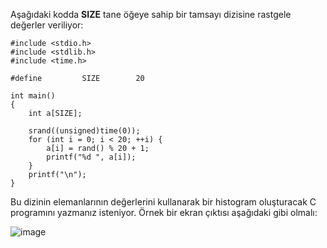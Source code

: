Aşağıdaki kodda __SIZE__ tane öğeye sahip bir tamsayı dizisine rastgele değerler veriliyor:

```
#include <stdio.h>
#include <stdlib.h>
#include <time.h>

#define			SIZE		20

int main()
{
	int a[SIZE];

	srand((unsigned)time(0));
	for (int i = 0; i < 20; ++i) {
		a[i] = rand() % 20 + 1;
		printf("%d ", a[i]);
	}
	printf("\n");
}
```

Bu dizinin elemanlarının değerlerini kullanarak bir histogram oluşturacak C programını yazmanız isteniyor. Örnek bir ekran çıktısı aşağıdaki gibi olmalı:<br>

![image](https://github.com/necatiergin/c_kursu_odevleri/blob/master/resimler/histogram.JPG)

